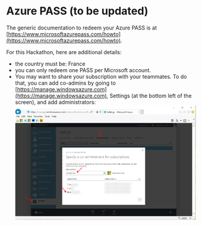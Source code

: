 # Azure PASS (to be updated)

The generic documentation to redeem your Azure PASS is at [https://www.microsoftazurepass.com/howto](https://www.microsoftazurepass.com/howto).

For this Hackathon, here are additional details: 

- the country must be: France
- you can only redeem one PASS per Microsoft account. 
- You may want to share your subscription with your teammates. To do that, you can add co-admins by going to [https://manage.windowsazure.com](https://manage.windowsazure.com), Settings (at the bottom left of the screen), and add administrators:
![](azurepass/1.png)
